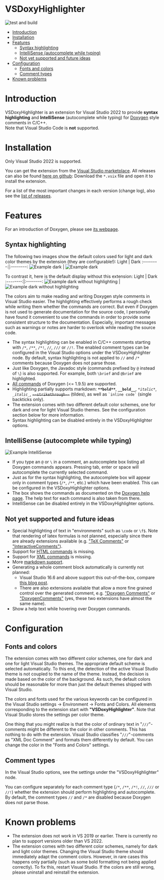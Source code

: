 # VSDoxyHighlighter <!-- omit in toc -->

![test and build](https://github.com/Sedeniono/VSDoxyHighlighter/actions/workflows/build_and_test.yml/badge.svg)


- [Introduction](#introduction)
- [Installation](#installation)
- [Features](#features)
  - [Syntax highlighting](#syntax-highlighting)
  - [IntelliSense (autocomplete while typing)](#intellisense-autocomplete-while-typing)
  - [Not yet supported and future ideas](#not-yet-supported-and-future-ideas)
- [Configuration](#configuration)
  - [Fonts and colors](#fonts-and-colors)
  - [Comment types](#comment-types)
- [Known problems](#known-problems)



# Introduction

VSDoxyHighlighter is an extension for Visual Studio 2022 to provide **syntax highlighting** and **IntelliSense** (autocomplete while typing) for [Doxygen](https://www.doxygen.nl/index.html) style comments in C/C++.  
Note that Visual Studio Code is **not** supported.



# Installation

Only Visual Studio 2022 is supported.

You can get the extension from the [Visual Studio marketplace](https://marketplace.visualstudio.com/items?itemName=Sedenion.VSDoxyHighlighter).
All releases can also be found [here on github](https://github.com/Sedeniono/VSDoxyHighlighter/releases): Download the `*.vsix` file and open it to install the extension.

For a list of the most important changes in each version (change log), also see the [list of releases](https://github.com/Sedeniono/VSDoxyHighlighter/releases).


# Features
For an introduction of Doxygen, please see [its webpage](https://www.doxygen.nl/index.html).


## Syntax highlighting

The following two images show the default colors used for light and dark color themes by the extension (they are configurable!):
Light             |  Dark 
:--------:|:--------:
![Example dark](Pictures/ExampleLight.png) | ![Example dark](Pictures/ExampleDark.png)

To contrast it, here is the default display without this extension:
Light             |  Dark 
:--------:|:--------:
![Example dark without highlighting](Pictures/ExampleLight_NoHighlight.png) | ![Example dark without highlighting](Pictures/ExampleDark_NoHighlight.png)

The colors aim to make reading and writing Doxygen style comments in Visual Studio easier.
The highlighting effectively performs a rough check while writing them whether the commands are correct.
But even if Doxygen is not used to generate documentation for the source code, I personally have found it convenient to use the commands in order to provide some consistent structure to the documentation.
Especially, important messages such as warnings or notes are harder to overlook while reading the source code.


- The syntax highlighting can be enabled in C/C++ comments starting with `/*`, `/**`, `/*!`, `//`, `///` or `//!`. The enabled comment types can be configured in the Visual Studio options under the VSDoxyHighlighter node. By default, syntax highlighting is not applied to `//` and `/*` comments because Doxygen does not parse those.
- Just like Doxygen, the Javadoc style (commands prefixed by `@` instead of `\`) is also supported. For example, both `\brief` and `@brief` are highlighted.
- [All commands](https://www.doxygen.nl/manual/commands.html) of Doxygen (<= 1.9.5) are supported.
- Highlighting partially supports markdown: **`**bold**`**, __`__bold__`__, *`*italic*`*, _`_italic_`_, ~~`~~strikethrough~~`~~ (tildes), as well as `` `inline code` `` (single backticks only).
- The extension comes with two different default color schemes, one for dark and one for light Visual Studio themes. See the configuration section below for more information.
- Syntax highlighting can be disabled entirely in the VSDoxyHighlighter options.


## IntelliSense (autocomplete while typing)
![Example IntelliSense](Pictures/ExampleIntelliSense.gif)

- If you type an `@` or `\` in a comment, an autocomplete box listing all Doxygen commands appears. Pressing tab, enter or space will autocomplete the currently selected command.
- Just as for the syntax highlighting, the autocomplete box will appear only in comment types (`/*`, `/**`, etc.) which have been enabled. This can be configured in the VSDoxyHighlighter options.
- The box shows the commands as documented on the [Doxygen help page](https://www.doxygen.nl/manual/commands.html). The help text for each command is also taken from there.
- IntelliSense can be disabled entirely in the VSDoxyHighlighter options.



## Not yet supported and future ideas
- Special highlighting of text in "environments" such as `\code` or `\f$`. Note that rendering of latex formulas is not planned, especially since there are already extensions available (e.g. ["TeX Comments"](https://marketplace.visualstudio.com/items?itemName=vs-publisher-1305558.VsTeXCommentsExtension2022) or ["InteractiveComments"](https://marketplace.visualstudio.com/items?itemName=ArchitectSoft.InteractiveCommentsVS2022)).
- Support for [HTML commands](https://www.doxygen.nl/manual/htmlcmds.html) is missing.
- Support for [XML commands](https://www.doxygen.nl/manual/xmlcmds.html) is missing.
- More [markdown support](https://www.doxygen.nl/manual/markdown.html).
- Generating a whole comment block automatically is currently not planned: 
  - Visual Studio 16.6 and above support this out-of-the-box, compare [this blog post](https://devblogs.microsoft.com/cppblog/doxygen-and-xml-doc-comment-support/).
  - There are also extensions available that allow a more fine grained control over the generated comment, e.g. ["Doxygen Comments"](https://marketplace.visualstudio.com/items?itemName=FinnGegenmantel.doxygenComments) or ["DoxygenComments"](https://marketplace.visualstudio.com/items?itemName=NickKhrapov.DoxygenComments2022) (yes, these two extensions have almost the same name).
- Show a help text while hovering over Doxygen commands.



# Configuration

## Fonts and colors
The extension comes with two different color schemes, one for dark and one for light Visual Studio themes.
The appropriate default scheme is selected automatically.
To this end, the detection of the active Visual Studio theme is not coupled to the name of the theme. Instead, the decision is made based on the color of the background. As such, the default colors should be reasonable for more than just the default themes shipped with Visual Studio.

The colors and fonts used for the various keywords can be configured in the Visual Studio settings &rarr; Environment &rarr; Fonts and Colors. All elements corresponding to the extension start with **"VSDoxyHighlighter"**.
Note that Visual Studio stores the settings per color theme.

One thing that you might realize is that the color of ordinary text in "`///`"-comments might be different to the color in other comments.
This has nothing to do with the extension. Visual Studio classifies "`///`"-comments as "XML Doc Comment" and formats them differently by default.
You can change the color in the "Fonts and Colors" settings.


## Comment types
In the Visual Studio options, see the settings under the "VSDoxyHighlighter" node.

You can configure separately for each comment type (`/*`, `/**`, `/*!`, `//`, `///` or `//!`) whether the extension should perform highlighting and autocomplete.
By default, the comment types `//` and `/*` are disabled because Doxygen does not parse those.


# Known problems
- The extension does not work in VS 2019 or earlier. There is currently no plan to support versions older than VS 2022.
- The extension comes with two different color schemes, namely for dark and light color themes. Changing the Visual Studio theme should immediately adapt the comment colors. However, in rare cases this happens only partially (such as some bold formatting not being applied correctly). To fix this, restart Visual Studio. If the colors are still wrong, please uninstall and reinstall the extension.
